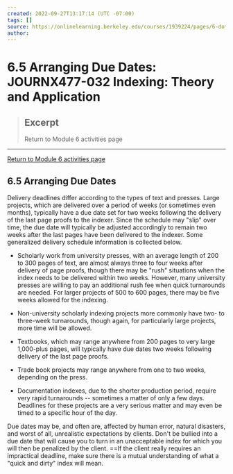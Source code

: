```yaml
---
created: 2022-09-27T13:17:14 (UTC -07:00)
tags: []
source: https://onlinelearning.berkeley.edu/courses/1939224/pages/6-dot-5-arranging-due-dates
author: 
---
```


# 6.5 Arranging Due Dates: JOURNX477-032 Indexing: Theory and Application

> ## Excerpt
> Return to Module 6 activities page

---
[Return to Module 6 activities page](https://onlinelearning.berkeley.edu/courses/1939224/pages/module-6 "Module 6")

## 6.5 Arranging Due Dates

Delivery deadlines differ according to the types of text and presses. Large projects, which are delivered over a period of weeks (or sometimes even months), typically have a due date set for two weeks following the delivery of the last page proofs to the indexer. Since the schedule may "slip" over time, the due date will typically be adjusted accordingly to remain two weeks after the last pages have been delivered to the indexer. Some generalized delivery schedule information is collected below.

-   Scholarly work from university presses, with an average length of 200 to 300 pages of text, are almost always three to four weeks after delivery of page proofs, though there may be "rush" situations when the index needs to be delivered within two weeks. However, many university presses are willing to pay an additional rush fee when quick turnarounds are needed. For larger projects of 500 to 600 pages, there may be five weeks allowed for the indexing.

-   Non-university scholarly indexing projects more commonly have two- to three-week turnarounds, though again, for particularly large projects, more time will be allowed.

-   Textbooks, which may range anywhere from 200 pages to very large 1,000-plus pages, will typically have due dates two weeks following delivery of the last page proofs.

-   Trade book projects may range anywhere from one to two weeks, depending on the press.

-   Documentation indexes, due to the shorter production period, require very rapid turnarounds -- sometimes a matter of only a few days. Deadlines for these projects are a very serious matter and may even be timed to a specific hour of the day.

Due dates may be, and often are, affected by human error, natural disasters, and worst of all, unrealistic expectations by clients. Don't be bullied into a due date that will cause you to turn in an unacceptable index for which you will then be penalized by the client. ==If the client really requires an impractical deadline, make sure there is a mutual understanding of what a "quick and dirty" index will mean.
